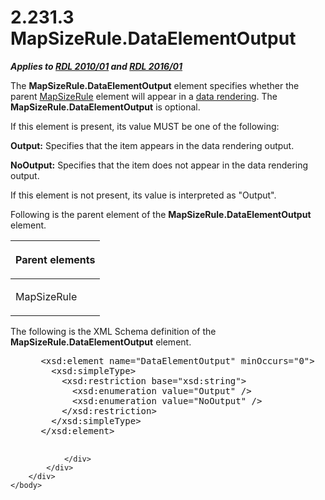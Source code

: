 <html dir="LTR" xmlns:mshelp="http://msdn.microsoft.com/mshelp" xmlns:ddue="http://ddue.schemas.microsoft.com/authoring/2003/5" xmlns:xlink="http://www.w3.org/1999/xlink" xmlns:tool="http://www.microsoft.com/tooltip">
    <head>
        <meta http-equiv="Content-Type" content="text/html; CHARSET=utf-8"></meta>
        <meta name="save" content="history"></meta>
        <title>2.231.3 MapSizeRule.DataElementOutput</title>
        <xml>
            <mshelp:toctitle title="2.231.3 MapSizeRule.DataElementOutput"></mshelp:toctitle>
            <mshelp:rltitle title="[MS-RDL]: MapSizeRule.DataElementOutput"></mshelp:rltitle>
            <mshelp:keyword index="A" term="d472e052-ddfe-4fbd-8b4b-593e920f900a"></mshelp:keyword>
            <mshelp:attr name="DCSext.ContentType" value="open specification"></mshelp:attr>
            <mshelp:attr name="AssetID" value="d472e052-ddfe-4fbd-8b4b-593e920f900a"></mshelp:attr>
            <mshelp:attr name="TopicType" value="kbRef"></mshelp:attr>
            <mshelp:attr name="DCSext.Title" value="[MS-RDL]: MapSizeRule.DataElementOutput" />
        </xml>
    </head>
    <body>
        <div id="header">
            <h1 class="heading">2.231.3 MapSizeRule.DataElementOutput</h1>
        </div>
        <div id="mainSection">
            <div id="mainBody">
                <div id="allHistory" class="saveHistory"></div>
                <div id="sectionSection0" class="section" name="collapseableSection">
                    

<p><b><i>Applies to </i></b><a href="3428e690-a348-4ec7-8a6a-8efb42d2cdee.html"><b><i>RDL 2010/01</i></b></a><b><i>
and </i></b><a href="52ce3983-2bfc-4e72-9359-42aaf5fe4509.html"><b><i>RDL 2016/01</i></b></a></p>

<p>The <b>MapSizeRule.DataElementOutput</b> element specifies
whether the parent <a href="88220e4e-cd18-460e-b729-a8f10c2ee40b.html">MapSizeRule</a>
element will appear in a <a href="b2482b3f-74ab-4ca8-a9e5-c07955011743.html#gt_9069c206-b9e9-4374-a7ee-50faf5def25b">data
rendering</a>. The <b>MapSizeRule.DataElementOutput</b> is optional. </p>

<p>If this element is present, its value MUST be one of the
following:</p>

<p><b>Output:</b> Specifies that the item appears in the
data rendering output.</p>

<p><b>NoOutput:</b> Specifies that the item does not
appear in the data rendering output.</p>

<p>If this element is not present, its value is interpreted as
&quot;Output&quot;.</p>

<p>Following is the parent element of the <b>MapSizeRule.DataElementOutput</b>
element.</p>

<table>
 <thead>
  <tr>
   <th>
   <p>Parent elements</p>
   </th>
  </tr>
 </thead>
 <tr>
  <td>
  <p>MapSizeRule</p>
  </td>
 </tr>
</table>

<p>The following is the XML Schema definition of the <b>MapSizeRule.DataElementOutput</b>
element.</p>

<dl>
<dd>
<div><pre> &lt;xsd:element name=&quot;DataElementOutput&quot; minOccurs=&quot;0&quot;&gt;
   &lt;xsd:simpleType&gt;
     &lt;xsd:restriction base=&quot;xsd:string&quot;&gt;
       &lt;xsd:enumeration value=&quot;Output&quot; /&gt;
       &lt;xsd:enumeration value=&quot;NoOutput&quot; /&gt;
     &lt;/xsd:restriction&gt;
   &lt;/xsd:simpleType&gt;
 &lt;/xsd:element&gt;
  
</pre></div>
</dd></dl>


                </div>
            </div>
        </div>
    </body>
</html>